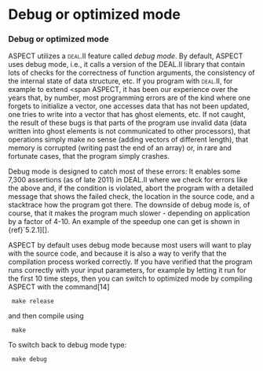 # Debug or optimized mode

### Debug or optimized mode

ASPECT utilizes a <span
class="smallcaps">deal.II</span> feature called *debug mode*. By default,
ASPECT uses debug mode, i.e., it calls a
version of the DEAL.II library that contain
lots of checks for the correctness of function arguments, the consistency of
the internal state of data structure, etc. If you program with <span
class="smallcaps">deal.II</span>, for example to extend <span
ASPECT, it has been our experience over the years
that, by number, most programming errors are of the kind where one forgets to
initialize a vector, one accesses data that has not been updated, one tries to
write into a vector that has ghost elements, etc. If not caught, the result of
these bugs is that parts of the program use invalid data (data written into
ghost elements is not communicated to other processors), that operations
simply make no sense (adding vectors of different length), that memory is
corrupted (writing past the end of an array) or, in rare and fortunate cases,
that the program simply crashes.

Debug mode is designed to catch most of these errors: It enables some 7,300
assertions (as of late 2011) in DEAL.II where
we check for errors like the above and, if the condition is violated, abort
the program with a detailed message that shows the failed check, the location
in the source code, and a stacktrace how the program got there. The downside
of debug mode is, of course, that it makes the program much slower -
depending on application by a factor of 4-10. An example of the speedup
one can get is shown in {ref}`5.2.1][].

ASPECT by default uses debug mode because most
users will want to play with the source code, and because it is also a way to
verify that the compilation process worked correctly. If you have verified
that the program runs correctly with your input parameters, for example by
letting it run for the first 10 time steps, then you can switch to optimized
mode by compiling ASPECT with the command[14]

     make release

and then compile using

     make

To switch back to debug mode type:

     make debug

<div class="center">

</div>
